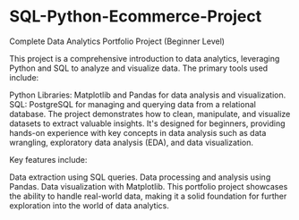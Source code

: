 # SQL-Python-Ecommerce-Project

Complete Data Analytics Portfolio Project (Beginner Level)

This project is a comprehensive introduction to data analytics, leveraging Python and SQL to analyze and visualize data. The primary tools used include:

Python Libraries: Matplotlib and Pandas for data analysis and visualization.
SQL: PostgreSQL for managing and querying data from a relational database.
The project demonstrates how to clean, manipulate, and visualize datasets to extract valuable insights. It's designed for beginners, providing hands-on experience with key concepts in data analysis such as data wrangling, exploratory data analysis (EDA), and data visualization.

Key features include:

Data extraction using SQL queries.
Data processing and analysis using Pandas.
Data visualization with Matplotlib.
This portfolio project showcases the ability to handle real-world data, making it a solid foundation for further exploration into the world of data analytics.

